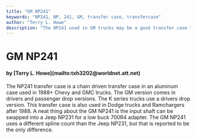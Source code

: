 ```yaml
---
title: "GM NP241"
keywords: "NP241, NP, 241, GM, transfer case, transfercase"
author: "Terry L. Howe"
description: "The NP241 used in GM trucks may be a good transfer case to swap into your Jeep vehicle.  Parts from it also might be useful on a Jeep NP231."
---
```


# GM NP241
<H4>by [Terry L. Howe](mailto:txh3202@worldnet.att.net)</H4>
The NP241 transfer case is a chain driven transfer case in an
aluminum case used in 1988+ Chevy and GMC trucks.  The GM version
comes in drivers and passenger drop versions.  The K series trucks
use a drivers drop version.  This transfer case is also used in
Dodge trucks and Ramchargers after 1988.
A neat thing about the GM NP241 is the input shaft can be swapped
into a Jeep NP231 for a low buck 700R4 adapter.  The GM NP241 uses
a different spline count than the Jeep NP231, but that is reported
to be the only difference.